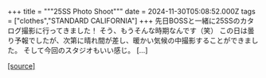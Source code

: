 +++
title = """25SS Photo Shoot"""
date = 2024-11-30T05:08:52.000Z
tags = ["clothes","STANDARD CALIFORNIA"]
+++
先日BOSSと一緒に25SSのカタログ撮影に行ってきました！ そう、もうそんな時期なんです（笑） この日は曇り予報でしたが、次第に晴れ間が差し、暖かい気候の中撮影することができました。 そして今回のスタジオもいい感じ。 \[…\]

[[source]](https://www.standardcalifornia.com/blog/50864.html)
